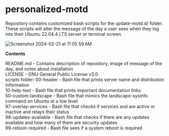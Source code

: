 # personalized-motd

Repository contains customized bash scripts for the update-motd.d/ folder. These scripts will alter the message of the day a user sees when they log into their Ubuntu 22.04.4 LTS server or terminal screen.

![Screenshot 2024-02-21 at 11 05 59 AM](https://github.com/Heisenberg-UP/personalized-motd/assets/99283516/cdead9f4-4906-4883-921f-4492c5a9ff85)

**Contents**                
                
README.md - Contains description of repository, image of message of the day, and notes about installation                
LICENSE - GNU General Public License v3.0    
scripts folder:
        00-header - Bash file that prints server name and distribution information      
        10-help-text - Bash file that prints important documentation links    
        50-custom-landscape - Bash file that mimics the landscape-sysinfo command on Ubuntu at a low level    
        97-overlay-services - Bash file that checks if services and are active or inactive and relays their status    
        98-updates-available - Bash file that checks if there are any updates available and how many of them are security updates    
        99-reboot-required - Bash file sees if a system reboot is required    
